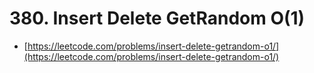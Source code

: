 # 380. Insert Delete GetRandom O(1)

- [https://leetcode.com/problems/insert-delete-getrandom-o1/](https://leetcode.com/problems/insert-delete-getrandom-o1/)
